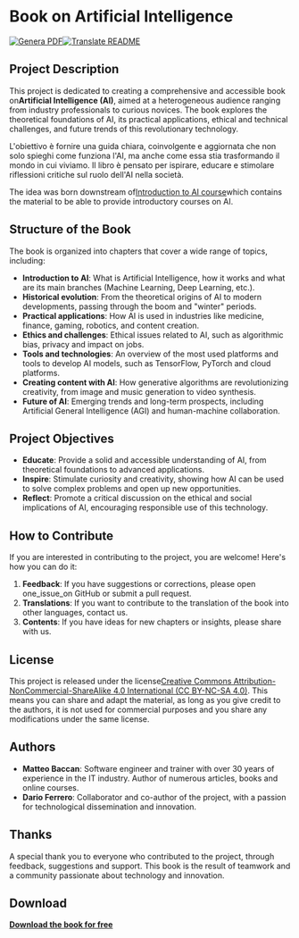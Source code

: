 # Book on Artificial Intelligence

[![Genera PDF](https://github.com/matteobaccan/CorsoAIBook/actions/workflows/generatepdf.yml/badge.svg)](https://github.com/matteobaccan/CorsoAIBook/actions/workflows/generatepdf.yml)[![Translate README](https://github.com/matteobaccan/CorsoAIBook/actions/workflows/translatereadme.yml/badge.svg)](https://github.com/matteobaccan/CorsoAIBook/actions/workflows/translatereadme.yml)

## Project Description

This project is dedicated to creating a comprehensive and accessible book on**Artificial Intelligence (AI)**, aimed at a heterogeneous audience ranging from industry professionals to curious novices. The book explores the theoretical foundations of AI, its practical applications, ethical and technical challenges, and future trends of this revolutionary technology.

L'obiettivo è fornire una guida chiara, coinvolgente e aggiornata che non solo spieghi come funziona l'AI, ma anche come essa stia trasformando il mondo in cui viviamo. Il libro è pensato per ispirare, educare e stimolare riflessioni critiche sul ruolo dell'AI nella società.

The idea was born downstream of[Introduction to AI course](https://github.com/matteobaccan/CorsoAI)which contains the material to be able to provide introductory courses on AI.

## Structure of the Book

The book is organized into chapters that cover a wide range of topics, including:

-   **Introduction to AI**: What is Artificial Intelligence, how it works and what are its main branches (Machine Learning, Deep Learning, etc.).
-   **Historical evolution**: From the theoretical origins of AI to modern developments, passing through the boom and "winter" periods.
-   **Practical applications**: How AI is used in industries like medicine, finance, gaming, robotics, and content creation.
-   **Ethics and challenges**: Ethical issues related to AI, such as algorithmic bias, privacy and impact on jobs.
-   **Tools and technologies**: An overview of the most used platforms and tools to develop AI models, such as TensorFlow, PyTorch and cloud platforms.
-   **Creating content with AI**: How generative algorithms are revolutionizing creativity, from image and music generation to video synthesis.
-   **Future of AI**: Emerging trends and long-term prospects, including Artificial General Intelligence (AGI) and human-machine collaboration.

## Project Objectives

-   **Educate**: Provide a solid and accessible understanding of AI, from theoretical foundations to advanced applications.
-   **Inspire**: Stimulate curiosity and creativity, showing how AI can be used to solve complex problems and open up new opportunities.
-   **Reflect**: Promote a critical discussion on the ethical and social implications of AI, encouraging responsible use of this technology.

## How to Contribute

If you are interested in contributing to the project, you are welcome! Here's how you can do it:

1.  **Feedback**: If you have suggestions or corrections, please open one_issue_on GitHub or submit a pull request.
2.  **Translations**: If you want to contribute to the translation of the book into other languages, contact us.
3.  **Contents**: If you have ideas for new chapters or insights, please share with us.

## License

This project is released under the license[Creative Commons Attribution-NonCommercial-ShareAlike 4.0 International (CC BY-NC-SA 4.0)](https://creativecommons.org/licenses/by-nc-sa/4.0/). This means you can share and adapt the material, as long as you give credit to the authors, it is not used for commercial purposes and you share any modifications under the same license.

## Authors

-   **Matteo Baccan**: Software engineer and trainer with over 30 years of experience in the IT industry. Author of numerous articles, books and online courses.
-   **Dario Ferrero**: Collaborator and co-author of the project, with a passion for technological dissemination and innovation.

## Thanks

A special thank you to everyone who contributed to the project, through feedback, suggestions and support. This book is the result of teamwork and a community passionate about technology and innovation.

## Download

**[Download the book for free](https://github.com/matteobaccan/CorsoAIBook/raw/refs/heads/main/book/Corso_AI_Book-it.pdf)**
